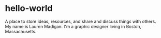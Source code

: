 # hello-world
A place to store ideas, resources, and share and discuss things with others.
My name is Lauren Madigan. I'm a graphic designer living in Boston, Massachusetts. 
